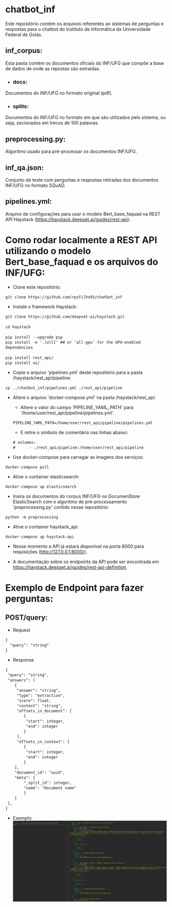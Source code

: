 # chatbot_inf

Este repositório contém os arquivos referentes ao sistemas de perguntas e respostas para o chatbot do Instituto de Informática da Universidade Federal de Goiás.

## inf_corpus:

Esta pasta contém os documentos oficiais do INF/UFG que compõe a base de dados de onde as repostas são extraídas.

* ### docs:

Documentos do INF/UFG no  formato original (pdf).

* ### splits:

Documentos do INF/UFG no formato em que são utilizados pelo sistema, ou seja, secionados em trecos de 100 palavras.

## preprocessing.py:

Algoritmo usado para pré-processar os documentos INF/UFG.

## inf_qa.json:

Conjunto de teste com perguntas e respostas retiradas dos documentos INF/UFG no formato SQuAD.

## pipelines.yml:

Arquivo de configurações para usar o modelo Bert_base_faquad na REST API Haystack (https://haystack.deepset.ai/guides/rest-api).

# Como rodar localmente a REST API utilizando o modelo Bert_base_faquad e os arquivos do INF/UFG:

* Clone este repositório:
```
git clone https://github.com/rpsfilho93/chatbot_inf
```

* Instale o framework Haystack:

```
git clone https://github.com/deepset-ai/haystack.git

cd haystack

pip install --upgrade pip
pip install -e '.[all]' ## or 'all-gpu' for the GPU-enabled dependencies

pip install rest_api/
pip install ui/

```
* Copie o arquivo 'pipelines.yml' deste repositório para a pasta /haystack/rest_api/pipeline:

```
cp ../chatbot_inf/pipelines.yml ./rest_api/pipeline

```
* Altere o arquivo 'docker-compose.yml' na pasta /haystack/rest_api: 
  - Altere o valor do campo 'PIPELINE_YAML_PATH' para '/home/user/rest_api/pipeline/pipelines.yml'. 
  ```
  PIPELINE_YAML_PATH=/home/user/rest_api/pipeline/pipelines.yml
  ```
  - E retire o símbolo de comentário nas linhas abaixo:
  ```
  # volumes:
  #      - ./rest_api/pipeline:/home/user/rest_api/pipeline
  ```

* Use docker-compose para carregar as imagens dos serviços:
```
docker-compose pull
```

* Ative o container elasticsearch:
```
docker-compose up elasticsearch
```

* Insira os documentos do corpus INF/UFG no DocumenStore ElasticSearch com o algoritmo de pré-processamento 'preprocessing.py' contido nesse repositório:
```
python -m preprocessing
```

* Ative o container haystack_api:
```
docker-compose up haystack-api 
```

* Nesse momento a API já estará disponível na porta 8000 para requisições (http://127.0.0.1:8000/).

* A documentação sobre os endpoints da API pode ser encontrada em https://haystack.deepset.ai/guides/rest-api-definition.

# Exemplo de Endpoint para fazer perguntas:
## POST/query:
* Request
```
{
  "query": "string"
}
```
* Response
```
{
 "query": "string",
 "answers": [
	{
 	 "answer": "string",
	 "type": "extractive",
	 "score": float,
	 "context": "string",
	 "offsets_in_document": [
	 	{
		 "start": integer,
		 "end": integer
		}
	 ],
	 "offsets_in_context": [
		{
		 "start": integer,
		 "end": integer
		}
	],
	"document_id": "uuid",
	"meta": {
		"_split_id": integer,
		"name": "Document name"
		}
	}
 ],
}
```
* Exemplo:
![Exemplo de requisição POST/query](/assets/query_example.png)




